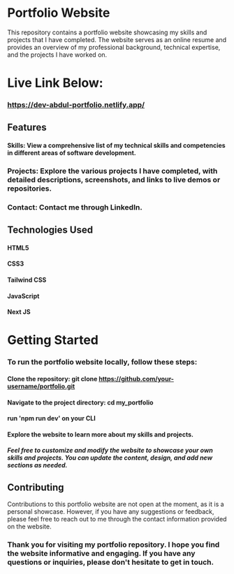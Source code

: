# Portfolio Website

This repository contains a portfolio website showcasing my skills and projects that I have completed. The website serves as an online resume and provides an overview of my professional background, technical expertise, and the projects I have worked on.

# Live Link Below:

### https://dev-abdul-portfolio.netlify.app/

## Features

#### Skills: View a comprehensive list of my technical skills and competencies in different areas of software development.

### Projects: Explore the various projects I have completed, with detailed descriptions, screenshots, and links to live demos or repositories.

### Contact: Contact me through LinkedIn.

## Technologies Used

#### HTML5

#### CSS3

#### Tailwind CSS

#### JavaScript

#### Next JS

# Getting Started

### To run the portfolio website locally, follow these steps:

#### Clone the repository: git clone https://github.com/your-username/portfolio.git

#### Navigate to the project directory: cd my_portfolio

#### run 'npm run dev' on your CLI

#### Explore the website to learn more about my skills and projects.

##### Feel free to customize and modify the website to showcase your own skills and projects. You can update the content, design, and add new sections as needed.

## Contributing

Contributions to this portfolio website are not open at the moment, as it is a personal showcase. However, if you have any suggestions or feedback, please feel free to reach out to me through the contact information provided on the website.

### Thank you for visiting my portfolio repository. I hope you find the website informative and engaging. If you have any questions or inquiries, please don't hesitate to get in touch.

